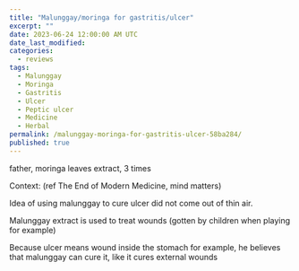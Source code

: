 ```yaml
---
title: "Malunggay/moringa for gastritis/ulcer"
excerpt: ""
date: 2023-06-24 12:00:00 AM UTC
date_last_modified:
categories:
  - reviews
tags: 
  - Malunggay
  - Moringa
  - Gastritis
  - Ulcer
  - Peptic ulcer
  - Medicine
  - Herbal
permalink: /malunggay-moringa-for-gastritis-ulcer-58ba284/
published: true
---
```


father, moringa leaves extract, 3 times

Context: (ref The End of Modern Medicine, mind matters)

Idea of using malunggay to cure ulcer did not come out of thin air.

Malunggay extract is used to treat wounds (gotten by children when playing for example)

Because ulcer means wound inside the stomach for example, he believes that malunggay can cure it, like it cures external wounds


